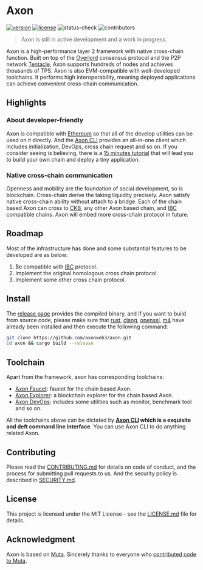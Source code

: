 # Axon

[![version](https://img.shields.io/github/v/release/axonweb3/axon?sort=semver)](https://github.com/axonweb3/axon/releases) [![license](https://img.shields.io/github/license/axonweb3/axon)](https://github.com/axonweb3/axon/blob/main/LICENSE) ![status-check](https://github.com/axonweb3/axon/actions/workflows/web3_compatible.yml/badge.svg?branch=main)  ![contributors](https://img.shields.io/github/contributors/axonweb3/axon)

> Axon is still in active development and a work in progress.

Axon is a high-performance layer 2 framework with native cross-chain function.  Built on top of the [Overlord](https://github.com/nervosnetwork/overlord) consensus protocol and the P2P network [Tentacle](https://github.com/nervosnetwork/tentacle), Axon supports hundreds of nodes and achieves thousands of TPS. Axon is also EVM-compatible with well-developed toolchains. It performs high interoperability, meaning deployed applications can achieve convenient cross-chain communication.


## Highlights

### About developer-friendly

Axon is compatible with [Ethereum](https://ethereum.org) so that all of the develop utilities can be used on it directly. And the [Axon CLI](https://github.com/axonweb3/axon-devops/axon-cli) provides an all-in-one client which includes initialization, DevOps, cross chain request and so on. If you consider seeing is believing, there is a [15 minutes tutorial]() that will lead you to build your own chain and deploy a tiny application.

### Native cross-chain communication

Openness and mobility are the foundation of social development, so is blockchain. Cross-chain derive the taking liquidity precisely. Axon satisfy native cross-chain ability without attach to a bridge. Each of the chain based Axon can cross to [CKB](https://www.nervos.org), any other Axon based chain, and [IBC](https://ibcprotocol.org) compatible chains. Axon will embed more cross-chain protocol in future.

## Roadmap

Most of the infrastructure has done and some substantial features to be developed are as below:

1. Be compatible with [IBC](https://github.com/cosmos/ibc) protocol.
2. Implement the original homologous cross chain protocol.
3. Implement some other cross chain protocol.

## Install

The [release page](`https://github.com/axonweb3/axon/release`) provides the compiled binary, and if you want to build from source code, please make sure that [rust](https://www.rust-lang.org/), [clang](http://clang.org/), [openssl](https://www.openssl.org/), [m4](https://www.gnu.org/software/m4/) have already been installed and then execute the following command:

```bash
git clone https://github.com/axonweb3/axon.git
cd axon && cargo build --release
```

## Toolchain

Apart from the framework, axon has corresponding toolchains:

- [Axon Faucet](https://github.com/axonweb3/axon-faucet): faucet for the chain based Axon.
- [Axon Explorer](): a blockchain explorer for the chain based Axon.
- [Axon DevOps](https://github.com/axonweb3/axon-devops): includes some utilities such as monitor, benchmark tool and so on.

All the toolchains above can be dictated by **[Axon CLI](https://github.com/axonweb3/axon-cli) which is a exquisite and deft command line interface**. You can use Axon CLI to do anything related Axon.

## Contributing

Please read the [CONTRIBUTING.md](./CONTRIBUTING.md) for details on code of conduct, and the process for submitting pull requests to us. And the security policy is described in [SECURITY.md](./SECURITY.md).

## License

This project is licensed under the MIT License - see the [LICENSE.md](./LICENSE) file for details.

## Acknowledgment

Axon is based on [Muta](https://github.com/nervosnetwork/muta). Sincerely thanks to everyone who [contributed code to Muta](https://github.com/nervosnetwork/muta/graphs/contributors).
